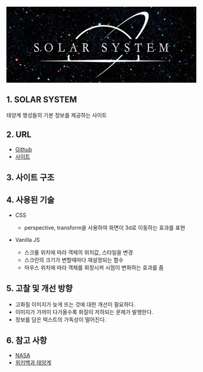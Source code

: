 ![logo_solar_system](/portfolio/solar_system/logo_solar_system.jpg)

## 1. SOLAR SYSTEM
태양계 행성들의 기본 정보를 제공하는 사이트

## 2. URL
* [Github](https://github.com/pic22ti/pic22ti.github.io/tree/master/portfolio/solar_system)
* [사이트](https://pic22ti.github.io/portfolio/solar_system/index.html)

## 3. 사이트 구조

## 4. 사용된 기술
* CSS
  - perspective, transform을 사용하여 화면이 3d로 이동하는 효과를 표현

* Vanilla JS
  - 스크롤 위치에 따라 객체의 위치값, 스타일을 변경
  - 스크린의 크기가 변할때마다 재설정되는 함수
  - 마우스 위치에 따라 객체를 회정시켜 시점이 변화하는 효과를 줌

## 5. 고찰 및 개선 방향
* 고화질 이미지가 늦게 뜨는 것에 대한 개선이 필요하다.
* 이미지가 가까이 다가올수록 화질이 저하되는 문제가 발행한다.
* 정보를 담은 텍스트의 가독성이 떨어진다.

## 6. 참고 사항
* [NASA](https://www.nasa.gov/)
* [위키백과 태양계](https://ko.wikipedia.org/wiki/%ED%83%9C%EC%96%91%EA%B3%84)
